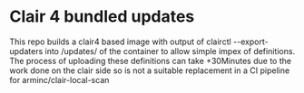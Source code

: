 # Clair 4 bundled updates

This repo builds a clair4 based image with output of clairctl --export-updaters into /updates/ of the container to allow simple impex of definitions.
The process of uploading these definitions can take +30Minutes due to the work done on the clair side so is not a suitable replacement in a CI pipeline for arminc/clair-local-scan


